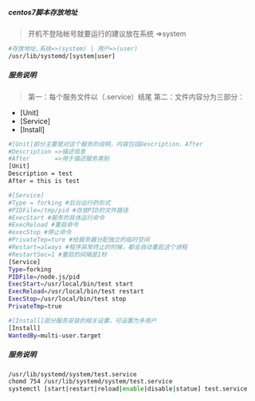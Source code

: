 <!--
 * @Author: 程英明
 * @Date: 2022-07-18 15:14:58
 * @LastEditTime: 2022-07-18 15:15:06
 * @LastEditors: 程英明
 * @Description: 
 * @FilePath: \doc-man\docs\os\linux\systemctl.md
 * QQ:504875043@qq.com
-->
##### centos7脚本存放地址
> 开机不登陆帐号就要运行的建议放在系统 =>system

```sh
#存放地址,系统=>(system) | 用户=>(user)
/usr/lib/systemd/[system|user]
```
##### 服务说明
> 第一：每个服务文件以（.service）结尾
第二：文件内容分为三部分：
- [Unit]
- [Service]
- [Install]

```sh
#[Unit]部分主要是对这个服务的说明，内容包括Description、After
#Description =>描述信息
#After       =>用于描述服务类别
[Unit]
Description = test
After = this is test
```
```sh
#[Service]
#Type = forking #后台运行的形式
#PIDFile=/tmp/pid #存放PID的文件路径
#ExecStart #服务的具体运行命令
#ExecReload #重启命令
#execStop #停止命令
#PrivateTep=ture #给服务器分配独立的临时空间
#Restart=always #程序异常终止的时候，都会自动重启这个进程
#RestartSec=1 #重启的间隔是1秒
[Service]
Type=forking
PIDFile=/node.js/pid
ExecStart=/usr/local/bin/test start
ExecReload=/usr/local/bin/test restart
ExecStop=/usr/local/bin/test stop
PrivateTmp=true
```
```sh
#[Install]部分服务安装的相关设置，可设置为多用户
[Install]
WantedBy=multi-user.target
```
##### 服务说明
```sh
/usr/lib/systemd/system/test.service
chomd 754 /usr/lib/systemd/system/test.service
systemctl [start|restart|reload|enable|disable|statue] test.service
```